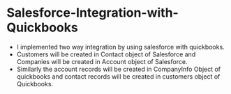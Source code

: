 # Salesforce-Integration-with-Quickbooks
- I implemented two way integration by using salesforce with quickbooks.
- Customers will be created in Contact object of Salesforce and Companies will be created in Account object of Salesforce.
- Similarly the account records will be created in CompanyInfo Object of quickbooks and contact records will be created in customers object of Quickbooks.
